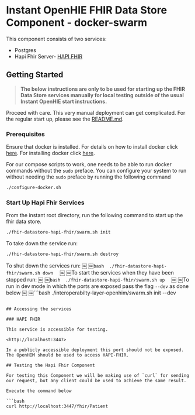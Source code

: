 
# Instant OpenHIE FHIR Data Store Component - docker-swarm


This component consists of two services:

* Postgres
* Hapi Fhir Server- [HAPI FHIR](https://hapifhir.io/)

## Getting Started

> **The below instructions are only to be used for starting up the FHIR Data Store services manually for local testing outside of the usual Instant OpenHIE start instructions.**

Proceed with care. This very manual deployment can get complicated.
For the regular start up, please see the [README.md](../../README.md).

### Prerequisites

Ensure that docker is installed. For details on how to install docker click [here](https://linuxize.com/post/how-to-install-and-use-docker-compose-on-ubuntu-18-04/).
For installing docker click [here](https://linuxize.com/post/how-to-install-and-use-docker-on-ubuntu-18-04/).

For our compose scripts to work, one needs to be able to run docker commands without the `sudo` preface. You can configure your system to run without needing the `sudo` preface by running the following command

```bash
./configure-docker.sh
```

### Start Up Hapi Fhir Services

From the instant root directory, run the following command to start up the fhir data store.

```bash
./fhir-datastore-hapi-fhir/swarm.sh init
```

To take down the service run:

```bash
./fhir-datastore-hapi-fhir/swarm.sh destroy
```

To shut down the services run:
￼
￼```bash
￼./fhir-datastore-hapi-fhir/swarm.sh down
￼```
￼
￼To start the services when they have been stopped run:
￼
￼```bash
￼./fhir-datastore-hapi-fhir/swarm.sh up
￼```
￼
￼To run in dev mode in which the ports are exposed pass the flag `--dev` as done below
￼
￼```bash
./interoperabilty-layer-openhim/swarm.sh init --dev
```

## Accessing the services

### HAPI FHIR

This service is accessible for testing.

<http://localhost:3447>

In a publicly accessible deployment this port should not be exposed. The OpenHIM should be used to access HAPI-FHIR.

## Testing the Hapi Fhir Component

For testing this Component we will be making use of `curl` for sending our request, but any client could be used to achieve the same result.

Execute the command below

```bash
curl http://localhost:3447/fhir/Patient
```
